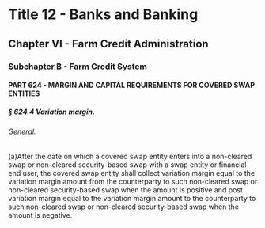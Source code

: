 
# Title 12 - Banks and Banking
## Chapter VI - Farm Credit Administration
### Subchapter B - Farm Credit System
#### PART 624 - MARGIN AND CAPITAL REQUIREMENTS FOR COVERED SWAP ENTITIES
##### § 624.4 Variation margin.
###### General.

(a)After the date on which a covered swap entity enters into a non-cleared swap or non-cleared security-based swap with a swap entity or financial end user, the covered swap entity shall collect variation margin equal to the variation margin amount from the counterparty to such non-cleared swap or non-cleared security-based swap when the amount is positive and post variation margin equal to the variation margin amount to the counterparty to such non-cleared swap or non-cleared security-based swap when the amount is negative.
